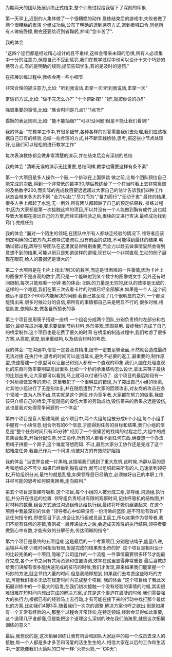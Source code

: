 为期两天的团队拓展训练正式结束,整个训练过程给我留下了深刻的印象.


第一天早上,迟到的人集体做了一个很糟糕的动作
晨练结束后的游戏中,失败者做了两个很糟糕的表演
分组成功后,公布了明确的迟到惩罚方式,迟到者喊口令,同组所有人做俯卧撑,做完还要给迟到者鞠躬,并喊:"您辛苦了".

我的体会

"这四个惩罚都是经过精心设计的且不重样,这样会带来未知的恐惧,所有人必须集中十分的注意力,保障自己不受到惩罚,我们在教学过程中也可以设计十来个巧妙的惩罚方式,有的是明确的规则,提前告知学生,有的是及时的惩罚."

在拓展训练过程中,教练会用一些小细节

非常合理的抓注意力,比如:
"听到我说话,击掌一次!听到我说话,击掌一次"

定惩罚方式,比如:
"做不完怎么办?" "十个俯卧撑!" "好!,就按你说的办!!"

强调重要的事情,比如:
"集合时间是几点?""1点15!"

委婉的表达规则,比如:
"能不能抽烟?""可以!没问题!但是不能让我们看到!"

我的体会:
"在教学工作中,有很多细节,各种各样的对答需要我们去处理,我们应该根据自己已有的经验,总结一些合理的方式,并不断实践检验,思考,把这些小节点处理好,让我们可以轻松的进行教学工作"

每次表演教练都会做非常清楚的演示,并在结束后会有深刻的总结

我的体会
"清晰无误的演示无比重要,总结同样,教学也需要这样有条不紊"

第一个大项目是多人操作一个鼓,一个排球在上面弹跳
做之前,让每个团队预估自己能完成的次数,得到一个非常低的数字30,随后教练给了一个在当时看上去非常离谱的及格数字200,而实际的完成数目要远远超过大家自己的估计告诉我们四种工作状态会带来多大的不同
"全力以赴","尽力而为","量力而行","无动于衷"
最终的结果,很多人手上都起了水泡,无一例外,所有团队都超越了自己的预定结果数.
排练过程中,因为大家都是第一次接触这样的项目,所以并没有一个人能做到胸有成竹,这也就导致大家都在提出自己的方案,而经实践检验之后,很快的又进行否决.最终成功找到窍门.完成任务

我的体会
"面对一个陌生的领域,在团队中所有人都缺乏经验的情况下,领导者应该制定明确的试错方向,并疏导试错流程,没有前面的试错,不可能得到最终的结果.明确试错过程,疏导引导团队在这里就显得特别重要,而全力以赴去做事情显然会得到意想不到的结果,可能以前只是知道这样的道理,现在以一个非常直观,生动的例子展现在眼前,给人的震撼还是很大的"


第二个大项目是在卡片上找出1到30的数字,而这是很困难的一件事情,因为卡片上的图像并不是直观的数字,而只是一个能映射到某个数字的图像或文字.另外还有时间限制,每次只能观看一分钟
我的体会:
团队的力量是无穷的,团队的效率是无敌的,这样的一个难题,我们在第三次去看卡片的时候已经全部解决.如果是一个人,这个问题远不是在3个60秒内能解决的问题.我自己甚至除了几个很明显的之外,一个都没能猜出来,很多时候过分的自信,把所有的事情都自己来是明显不行的,很多时候,相信队友,依赖队友,做各自所擅长的事.

第三个项目是用筷子搭建一座桥
一个组会分成两个团队,分别负责桥的左部分和右部分,最终完成对接,要求要做到节约材料,外形美观,坚固易用.
最终我们完成了自己的桥梁制作.这个项目也是花费了很久的时间
在桥梁的制造过程中,我们考虑了很多方案,从高度,宽度,到承重结构,以及结合材料的考虑.


我的体会:
"在沟通中,信息一定要及其精准,细节一定要足够全面,不然就会造成最终无法对接.在执行中,思考的时间可以适当延长,避免不必要的返工,最重要的,制作原型,快速搭建一个原型可以让自己和别人都有一个直观的印象,我们人脑在处理直观化的东西时效率要明显高出很多.比如一个桥的承重结构怎么设计,拿出来筷子最快的比划出来,让大家都可以看到,马上就可以付诸行动了.
这个项目的最后阶段有一个对桥梁做宣传的流程,
这里我犯了一个很明显的错误,为了突出自己小组的桥梁,对其他小组进行了无差别攻击,并在随后遭到了大家的回馈攻击,对友商的攻击在各个领域一直为人所不齿,其实就是这个道理,作为竞争者,大家都在努力的做事,我应该只介绍自己的桥梁,不能随意的毁伤大家的劳动成功,毁伤带来的后果永远是毁伤,这也是我对处理竞争问题的一个体会"

第四个项目是盲人搭建绳房
这个项目中,两个大组每组被分成6个小组,每个小组手中握有一小块信息,组合所有的6个信息,才能得到任务的目标和结果,我们小组的信息是"整个任务时间只有35分钟",经历了一个很痛苦的找绳的过程之后,大组中的成员集合起来,开始分配任务,分工协作,所有的人都看不到任何东西,确要想一个办法用绳子拼接一个房子,这个难度可想而知.
不过,最后大家分工协作还是完成了这个超难度任务.我自己作为一个间谍,也被对方的有效防护阻挡.

我的体会
"当世界变成一片黑暗,这隐喻我们遇到了重大危机,这时候,冷静从容的思考和组织必不可少,如果已经做到胸有成竹,就可以组织起来所有的人,迅速拿到领导权,开始组织分派,最怕的就是乱撞,如果领导层已经确立,必须做好自己的本职工作,并尽可能的思考如何脱离困境,走向胜利."


第五个项目是搭建呼吸机
这个项目,每个小组的人被分成三组,领导组,沟通组,执行组,并分开在很远的位置.
领导组负责经过有限的观察时间,记住呼吸机的结构图,并将材料的数量,组合方式通过沟通组传达给执行组,最终将呼吸机组装起来.
在这个项目中我最深刻的体会
"领导者心中如果没有一份清晰的蓝图,是不可能有效的下达任何指令的,即使盲目下达,也会让执行组成员返工返工,所以如果作为领导者,我们不能有任何的差错,否则被一层传递放大之后,会造成灾难性的执行结果,领导者要做到心中有数,才能有效的分解任务,传达明晰的指令"

第六个项目是最终的五项组成
这是最后的一个考察项目,分别是钻绳子,能量传递,运输乒乓球
训练时间相当有限,但是完成的结果却出奇的好.
这个项目是相对设计的比较完美的一个项目,隐喻了公司运作的一个流程
一件事情需要很多环节才能最终完成,各个环节之间有共用资源和位置协调,效率在这里显得非常重要
最后当教练给我们讲解有很多能快速完成的技巧的时候,我们才发现,原来如果我们能掌握一个巧妙的方法,就会节约大量的时间.但是我随即想到,如果我们去考虑这些取巧的方法,可能我们根本无法在规定时间内完成整个项目.
我的体会
"这个项目给了我此次拓展训练中的一个最大的启发,在我们初次接触一个没有经验的事情的时候,其实很难很难在短时间内想出完成的解决方案,尤其是这个事迫在眉睫的时候,我们需要强大的执行力,根据已有的经验马上去行动,才有可能在接下来的行动中找打那个最优化的方案,比如我们4脚3手,随着我们一次次的调整,解决方案也呼之欲出.但是如果有一个非常有经验的人,那整个过程会非常轻松,在特定领域,经验会显得如此重要,这个道理几乎谁都懂,但是能把这个道理这么深刻的映在我们脑海里,就是这次拓展训练的意义"

最后,我想说的是,这次拓展训练让我有机会和团队大家庭中的每一个成员去深入的接触,每一个人都是多才多艺和可爱的活生生生的人,相信大家在以后的工作和生活中,一定能像我们火箭队的口号一样:'火箭火箭,一飞冲天";

